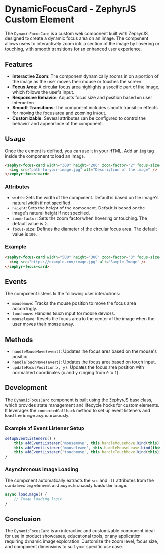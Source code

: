 # DynamicFocusCard - ZephyrJS Custom Element

The `DynamicFocusCard` is a custom web component built with ZephyrJS, designed to create a dynamic focus area on an image. The component allows users to interactively zoom into a section of the image by hovering or touching, with smooth transitions for an enhanced user experience.

## Features

- **Interactive Zoom**: The component dynamically zooms in on a portion of the image as the user moves their mouse or touches the screen.
- **Focus Area**: A circular focus area highlights a specific part of the image, which follows the user's input.
- **Responsive Behavior**: Adjusts focus size and position based on user interaction.
- **Smooth Transitions**: The component includes smooth transition effects for moving the focus area and zooming in/out.
- **Customizable**: Several attributes can be configured to control the behavior and appearance of the component.


## Usage

Once the element is defined, you can use it in your HTML. Add an `img` tag inside the component to load an image.

```html
<zephyr-focus-card width="300" height="200" zoom-factor="2" focus-size="150">
  <img src="path-to-your-image.jpg" alt="Description of the image" />
</zephyr-focus-card>
```

### Attributes

- `width`: Sets the width of the component. Default is based on the image's natural width if not specified.
- `height`: Sets the height of the component. Default is based on the image's natural height if not specified.
- `zoom-factor`: Sets the zoom factor when hovering or touching. The default value is `2`.
- `focus-size`: Defines the diameter of the circular focus area. The default value is `100`.

### Example

```html
<zephyr-focus-card width="500" height="300" zoom-factor="3" focus-size="200">
  <img src="https://example.com/image.jpg" alt="Sample Image" />
</zephyr-focus-card>
```

## Events

The component listens to the following user interactions:

- `mousemove`: Tracks the mouse position to move the focus area accordingly.
- `touchmove`: Handles touch input for mobile devices.
- `mouseleave`: Resets the focus area to the center of the image when the user moves their mouse away.

## Methods

- `handleMouseMove(event)`: Updates the focus area based on the mouse's position.
- `handleTouchMove(event)`: Updates the focus area based on touch input.
- `updateFocusPosition(x, y)`: Updates the focus area position with normalized coordinates (x and y ranging from `0` to `1`).

## Development

The `DynamicFocusCard` component is built using the ZephyrJS base class, which provides state management and lifecycle hooks for custom elements. It leverages the `connectedCallback` method to set up event listeners and load the image asynchronously.

### Example of Event Listener Setup

```javascript
setupEventListeners() {
    this.addEventListener('mousemove', this.handleMouseMove.bind(this));
    this.addEventListener('mouseleave', this.handleMouseLeave.bind(this));
    this.addEventListener('touchmove', this.handleTouchMove.bind(this));
}
```

### Asynchronous Image Loading

The component automatically extracts the `src` and `alt` attributes from the contained `img` element and asynchronously loads the image.

```javascript
async loadImage() {
    // Image loading logic
}
```

## Conclusion

The `DynamicFocusCard` is an interactive and customizable component ideal for use in product showcases, educational tools, or any application requiring dynamic image exploration. Customize the zoom level, focus size, and component dimensions to suit your specific use case.
